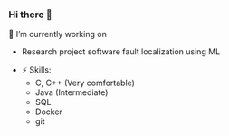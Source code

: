 ### Hi there 👋

<!--
**dhavalkgit/dhavalkgit** is a ✨ _special_ ✨ repository because its `README.md` (this file) appears on your GitHub profile.

Here are some ideas to get you started:

- 🔭 I’m currently working on ...
- 🌱 I’m currently learning ...
- 👯 I’m looking to collaborate on ...
- 🤔 I’m looking for help with ...
- 💬 Ask me about ...
- 📫 How to reach me: ...
- 😄 Pronouns: ...
- ⚡ Fun fact: ...
-->

🔭 I’m currently working on
  * Research project software fault localization using ML
    
- ⚡ Skills:
  * C, C++ (Very comfortable)
  * Java (Intermediate)
  * SQL
  * Docker
  * git
